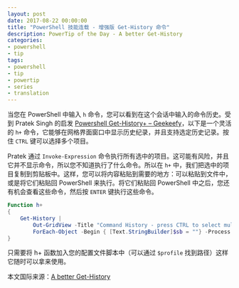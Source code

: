 ```yaml
---
layout: post
date: 2017-08-22 00:00:00
title: "PowerShell 技能连载 - 增强版 Get-History 命令"
description: PowerTip of the Day - A better Get-History
categories:
- powershell
- tip
tags:
- powershell
- tip
- powertip
- series
- translation
---
```

当您在 PowerShell 中输入 `h` 命令，您可以看到在这个会话中输入的命令历史。受到 Pratek Singh 的启发 [Powershell Get-History+ – Geekeefy](https://geekeefy.wordpress.com/2017/06/20/powershell-get-history/)，以下是一个灵活的 `h+` 命令，它能够在网格界面窗口中显示历史纪录，并且支持选定历史记录。按住 `CTRL` 键可以选择多个项目。

Pratek 通过 `Invoke-Expression` 命令执行所有选中的项目。这可能有风险，并且它并不显示命令，所以您不知道执行了什么命令。所以在 `h+` 中，我们把选中的项目复制到剪贴板中。这样，您可以将内容粘贴到需要的地方：可以粘贴到文件中，或是将它们粘贴回 PowerShell 来执行。将它们粘贴回 PowerShell 中之后，您还有机会查看这些命令，然后按 `ENTER` 键执行这些命令。

```powershell
Function h+
{
    Get-History |
        Out-GridView -Title "Command History - press CTRL to select multiple - Selected commands copied to clipboard" -OutputMode Multiple |
        ForEach-Object -Begin { [Text.StringBuilder]$sb = ""} -Process { $null = $sb.AppendLine($_.CommandLine) } -End { $sb.ToString() | clip }
}
```

只需要将 h+ 函数加入您的配置文件脚本中（可以通过 `$profile` 找到路径）这样它随时可以拿来使用。

<!--more-->
本文国际来源：[A better Get-History](http://community.idera.com/powershell/powertips/b/tips/posts/a-better-get-history)
